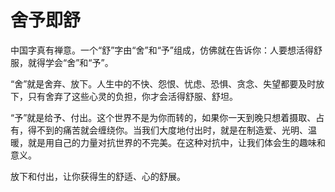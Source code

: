 # 舍予即舒

中国字真有禅意。一个“舒”字由“舍”和“予”组成，仿佛就在告诉你：人要想活得舒服，就得学会“舍”和“予”。 

“舍”就是舍弃、放下。人生中的不快、怨恨、忧虑、恐惧、贪念、失望都要及时放下，只有舍弃了这些心灵的负担，你才会活得舒服、舒坦。 

“予”就是给予、付出。这个世界不是为你而转的，如果你一天到晚只想着摄取、占有，得不到的痛苦就会缠绕你。当我们大度地付出时，就是在制造爱、光明、温暖，就是用自己的力量对抗世界的不完美。在这种对抗中，让我们体会生的趣味和意义。 

放下和付出，让你获得生的舒适、心的舒展。